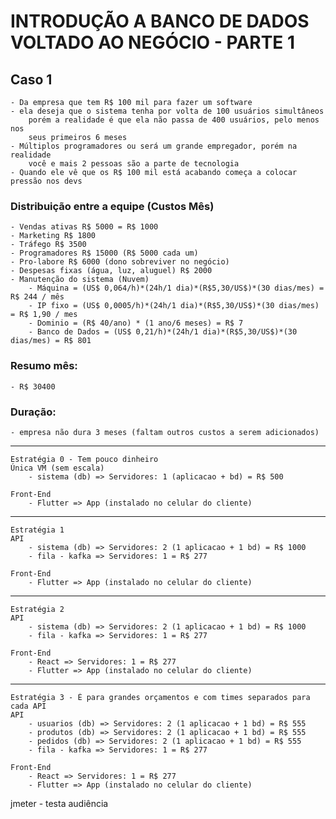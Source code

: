 # INTRODUÇÃO A BANCO DE DADOS VOLTADO AO NEGÓCIO - PARTE 1

## Caso 1
    - Da empresa que tem R$ 100 mil para fazer um software
    - ela deseja que o sistema tenha por volta de 100 usuários simultâneos
        porém a realidade é que ela não passa de 400 usuários, pelo menos nos
        seus primeiros 6 meses
    - Múltiplos programadores ou será um grande empregador, porém na realidade
        você e mais 2 pessoas são a parte de tecnologia
    - Quando ele vê que os R$ 100 mil está acabando começa a colocar pressão nos devs

### Distribuição entre a equipe (Custos Mês)
    - Vendas ativas R$ 5000 = R$ 1000
    - Marketing R$ 1800
    - Tráfego R$ 3500
    - Programadores R$ 15000 (R$ 5000 cada um)
    - Pro-labore R$ 6000 (dono sobreviver no negócio)
    - Despesas fixas (água, luz, aluguel) R$ 2000
    - Manutenção do sistema (Nuvem)
        - Máquina = (US$ 0,064/h)*(24h/1 dia)*(R$5,30/US$)*(30 dias/mes) = R$ 244 / mês
        - IP fixo = (US$ 0,0005/h)*(24h/1 dia)*(R$5,30/US$)*(30 dias/mes) = R$ 1,90 / mes
        - Dominio = (R$ 40/ano) * (1 ano/6 meses) = R$ 7
        - Banco de Dados = (US$ 0,21/h)*(24h/1 dia)*(R$5,30/US$)*(30 dias/mes) = R$ 801

### Resumo mês:
    - R$ 30400
    
### Duração:
    - empresa não dura 3 meses (faltam outros custos a serem adicionados)
<hr>

```
Estratégia 0 - Tem pouco dinheiro
Única VM (sem escala)
    - sistema (db) => Servidores: 1 (aplicacao + bd) = R$ 500

Front-End
    - Flutter => App (instalado no celular do cliente)
```
<hr>

```
Estratégia 1
API
    - sistema (db) => Servidores: 2 (1 aplicacao + 1 bd) = R$ 1000
    - fila - kafka => Servidores: 1 = R$ 277

Front-End
    - Flutter => App (instalado no celular do cliente)
```
<hr>

```
Estratégia 2
API
    - sistema (db) => Servidores: 2 (1 aplicacao + 1 bd) = R$ 1000
    - fila - kafka => Servidores: 1 = R$ 277

Front-End
    - React => Servidores: 1 = R$ 277
    - Flutter => App (instalado no celular do cliente)
```
<hr>

```
Estratégia 3 - É para grandes orçamentos e com times separados para cada API
API
    - usuarios (db) => Servidores: 2 (1 aplicacao + 1 bd) = R$ 555
    - produtos (db) => Servidores: 2 (1 aplicacao + 1 bd) = R$ 555
    - pedidos (db) => Servidores: 2 (1 aplicacao + 1 bd) = R$ 555
    - fila - kafka => Servidores: 1 = R$ 277

Front-End
    - React => Servidores: 1 = R$ 277
    - Flutter => App (instalado no celular do cliente)
```

jmeter - testa audiência